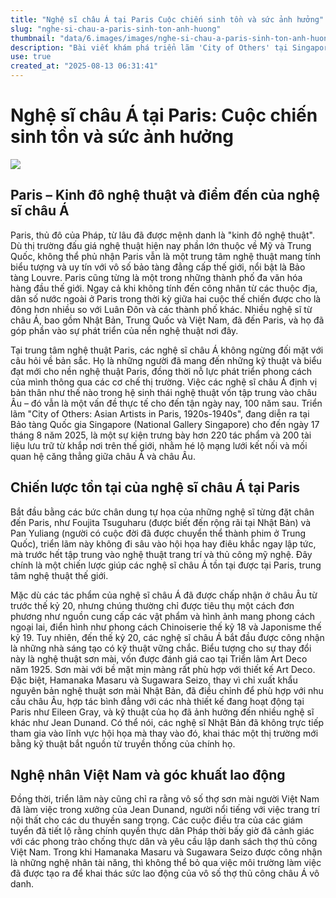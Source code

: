 ```yaml
---
title: "Nghệ sĩ châu Á tại Paris Cuộc chiến sinh tồn và sức ảnh hưởng"
slug: "nghe-si-chau-a-paris-sinh-ton-anh-huong"
thumbnail: "data/6.images/images/nghe-si-chau-a-paris-sinh-ton-anh-huong.webp"
description: "Bài viết khám phá triển lãm 'City of Others' tại Singapore, tập trung vào hành trình các nghệ sĩ châu Á sống sót và định hình nền nghệ thuật Paris từ những năm 1920 đến 1940, qua đó hé lộ cơ chế thị trường và định vị bản thân của họ."
use: true
created_at: "2025-08-13 06:31:41"
---
```


# Nghệ sĩ châu Á tại Paris: Cuộc chiến sinh tồn và sức ảnh hưởng

![](/images/20250812-00010004-artnewsjp-000-1-view.webp)

## Paris – Kinh đô nghệ thuật và điểm đến của nghệ sĩ châu Á

Paris, thủ đô của Pháp, từ lâu đã được mệnh danh là "kinh đô nghệ thuật". Dù thị trường đấu giá nghệ thuật hiện nay phần lớn thuộc về Mỹ và Trung Quốc, không thể phủ nhận Paris vẫn là một trung tâm nghệ thuật mang tính biểu tượng và uy tín với vô số bảo tàng đẳng cấp thế giới, nổi bật là Bảo tàng Louvre. Paris cũng từng là một trong những thành phố đa văn hóa hàng đầu thế giới. Ngay cả khi không tính đến công nhân từ các thuộc địa, dân số nước ngoài ở Paris trong thời kỳ giữa hai cuộc thế chiến được cho là đông hơn nhiều so với Luân Đôn và các thành phố khác. Nhiều nghệ sĩ từ châu Á, bao gồm Nhật Bản, Trung Quốc và Việt Nam, đã đến Paris, và họ đã góp phần vào sự phát triển của nền nghệ thuật nơi đây.

Tại trung tâm nghệ thuật Paris, các nghệ sĩ châu Á không ngừng đối mặt với câu hỏi về bản sắc. Họ là những người đã mang đến những kỹ thuật và biểu đạt mới cho nền nghệ thuật Paris, đồng thời nỗ lực phát triển phong cách của mình thông qua các cơ chế thị trường. Việc các nghệ sĩ châu Á định vị bản thân như thế nào trong hệ sinh thái nghệ thuật vốn tập trung vào châu Âu – đó vẫn là một vấn đề thực tế cho đến tận ngày nay, 100 năm sau. Triển lãm "City of Others: Asian Artists in Paris, 1920s-1940s", đang diễn ra tại Bảo tàng Quốc gia Singapore (National Gallery Singapore) cho đến ngày 17 tháng 8 năm 2025, là một sự kiện trưng bày hơn 220 tác phẩm và 200 tài liệu lưu trữ từ khắp nơi trên thế giới, nhằm hé lộ mạng lưới kết nối và mối quan hệ căng thẳng giữa châu Á và châu Âu.

## Chiến lược tồn tại của nghệ sĩ châu Á tại Paris

Bắt đầu bằng các bức chân dung tự họa của những nghệ sĩ từng đặt chân đến Paris, như Foujita Tsuguharu (được biết đến rộng rãi tại Nhật Bản) và Pan Yuliang (người có cuộc đời đã được chuyển thể thành phim ở Trung Quốc), triển lãm này không đi sâu vào hội họa hay điêu khắc ngay lập tức, mà trước hết tập trung vào nghệ thuật trang trí và thủ công mỹ nghệ. Đây chính là một chiến lược giúp các nghệ sĩ châu Á tồn tại được tại Paris, trung tâm nghệ thuật thế giới.

Mặc dù các tác phẩm của nghệ sĩ châu Á đã được chấp nhận ở châu Âu từ trước thế kỷ 20, nhưng chúng thường chỉ được tiêu thụ một cách đơn phương như nguồn cung cấp các vật phẩm và hình ảnh mang phong cách ngoại lai, điển hình như phong cách Chinoiserie thế kỷ 18 và Japonisme thế kỷ 19. Tuy nhiên, đến thế kỷ 20, các nghệ sĩ châu Á bắt đầu được công nhận là những nhà sáng tạo có kỹ thuật vững chắc. Biểu tượng cho sự thay đổi này là nghệ thuật sơn mài, vốn được đánh giá cao tại Triển lãm Art Deco năm 1925. Sơn mài với bề mặt mịn màng rất phù hợp với thiết kế Art Deco. Đặc biệt, Hamanaka Masaru và Sugawara Seizo, thay vì chỉ xuất khẩu nguyên bản nghệ thuật sơn mài Nhật Bản, đã điều chỉnh để phù hợp với nhu cầu châu Âu, hợp tác bình đẳng với các nhà thiết kế đang hoạt động tại Paris như Eileen Gray, và kỹ thuật của họ đã ảnh hưởng đến nhiều nghệ sĩ khác như Jean Dunand. Có thể nói, các nghệ sĩ Nhật Bản đã không trực tiếp tham gia vào lĩnh vực hội họa mà thay vào đó, khai thác một thị trường mới bằng kỹ thuật bắt nguồn từ truyền thống của chính họ.

## Nghệ nhân Việt Nam và góc khuất lao động

Đồng thời, triển lãm này cũng chỉ ra rằng vô số thợ sơn mài người Việt Nam đã làm việc trong xưởng của Jean Dunand, người nổi tiếng với việc trang trí nội thất cho các du thuyền sang trọng. Các cuộc điều tra của các giám tuyển đã tiết lộ rằng chính quyền thực dân Pháp thời bấy giờ đã cảnh giác với các phong trào chống thực dân và yêu cầu lập danh sách thợ thủ công Việt Nam. Trong khi Hamanaka Masaru và Sugawara Seizo được công nhận là những nghệ nhân tài năng, thì không thể bỏ qua việc môi trường làm việc đã được tạo ra để khai thác sức lao động của vô số thợ thủ công châu Á vô danh.